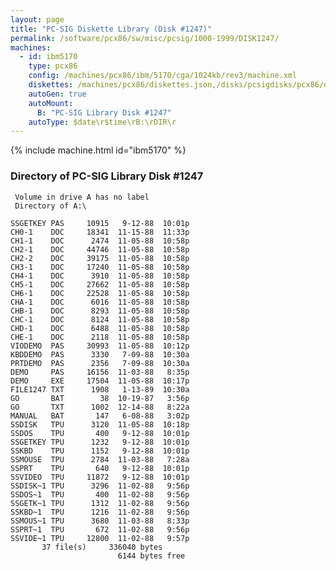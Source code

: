 ```yaml
---
layout: page
title: "PC-SIG Diskette Library (Disk #1247)"
permalink: /software/pcx86/sw/misc/pcsig/1000-1999/DISK1247/
machines:
  - id: ibm5170
    type: pcx86
    config: /machines/pcx86/ibm/5170/cga/1024kb/rev3/machine.xml
    diskettes: /machines/pcx86/diskettes.json,/disks/pcsigdisks/pcx86/diskettes.json
    autoGen: true
    autoMount:
      B: "PC-SIG Library Disk #1247"
    autoType: $date\r$time\rB:\rDIR\r
---
```


{% include machine.html id="ibm5170" %}

### Directory of PC-SIG Library Disk #1247

     Volume in drive A has no label
     Directory of A:\

    SSGETKEY PAS     10915   9-12-88  10:01p
    CH0-1    DOC     18341  11-15-88  11:33p
    CH1-1    DOC      2474  11-05-88  10:58p
    CH2-1    DOC     44746  11-05-88  10:58p
    CH2-2    DOC     39175  11-05-88  10:58p
    CH3-1    DOC     17240  11-05-88  10:58p
    CH4-1    DOC      3910  11-05-88  10:58p
    CH5-1    DOC     27662  11-05-88  10:58p
    CH6-1    DOC     22528  11-05-88  10:58p
    CHA-1    DOC      6016  11-05-88  10:58p
    CHB-1    DOC      8293  11-05-88  10:58p
    CHC-1    DOC      8124  11-05-88  10:58p
    CHD-1    DOC      6488  11-05-88  10:58p
    CHE-1    DOC      2118  11-05-88  10:58p
    VIODEMO  PAS     30993  11-05-88  10:12p
    KBDDEMO  PAS      3330   7-09-88  10:30a
    PRTDEMO  PAS      2356   7-09-88  10:30a
    DEMO     PAS     16156  11-03-88   8:35p
    DEMO     EXE     17504  11-05-88  10:17p
    FILE1247 TXT      1908   1-13-89  10:30a
    GO       BAT        38  10-19-87   3:56p
    GO       TXT      1002  12-14-88   8:22a
    MANUAL   BAT       147   6-08-88   3:02p
    SSDISK   TPU      3120  11-05-88  10:18p
    SSDOS    TPU       400   9-12-88  10:01p
    SSGETKEY TPU      1232   9-12-88  10:01p
    SSKBD    TPU      1152   9-12-88  10:01p
    SSMOUSE  TPU      2784  11-03-88   7:28a
    SSPRT    TPU       640   9-12-88  10:01p
    SSVIDEO  TPU     11872   9-12-88  10:01p
    SSDISK~1 TPU      3296  11-02-88   9:56p
    SSDOS~1  TPU       400  11-02-88   9:56p
    SSGETK~1 TPU      1312  11-02-88   9:56p
    SSKBD~1  TPU      1216  11-02-88   9:56p
    SSMOUS~1 TPU      3680  11-03-88   8:33p
    SSPRT~1  TPU       672  11-02-88   9:56p
    SSVIDE~1 TPU     12800  11-02-88   9:57p
           37 file(s)     336040 bytes
                            6144 bytes free
